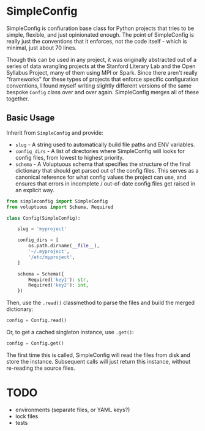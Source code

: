 
# SimpleConfig

SimpleConfig is confiuration base class for Python projects that tries to be simple, flexible, and just opinionated enough. The point of SimpleConfig is really just the conventions that it enforces, not the code itself - which is minimal, just about 70 lines.

Though this can be used in any project, it was originally abstracted out of a series of data wrangling projects at the Stanford Literary Lab and the Open Syllabus Project, many of them using MPI or Spark. Since there aren't really "frameworks" for these types of projects that enforce specific configuration conventions, I found myself writing slightly different versions of the same bespoke `Config` class over and over again. SimpleConfig merges all of these together.

## Basic Usage

Inherit from `SimpleConfig` and provide:

- `slug` - A string used to automatically build file paths and ENV variables.
- `config_dirs` - A list of directories where SimpleConfig will looks for config files, from lowest to highest priority.
- `schema` - A Voluptuous schema that specifies the structure of the final dictionary that should get parsed out of the config files. This serves as a canonical reference for what config values the project can use, and ensures that errors in incomplete / out-of-date config files get raised in an explicit way.

```python
from simpleconfig import SimpleConfig
from voluptuous import Schema, Required

class Config(SimpleConfig):

    slug = 'myproject'

    config_dirs = [
        os.path.dirname(__file__),
        '~/.myproject',
        '/etc/myproject',
    ]

    schema = Schema({
        Required('key1'): str,
        Required('key2'): int,
    })
```

Then, use the `.read()` classmethod to parse the files and build the merged dictionary:

```python
config = Config.read()
```

Or, to get a cached singleton instance, use `.get()`:

```python
config = Config.get()
```

The first time this is called, SimpleConfig will read the files from disk and store the instance. Subsequent calls will just return this instance, without re-reading the source files.

# TODO
- environments (separate files, or YAML keys?)
- lock files
- tests
